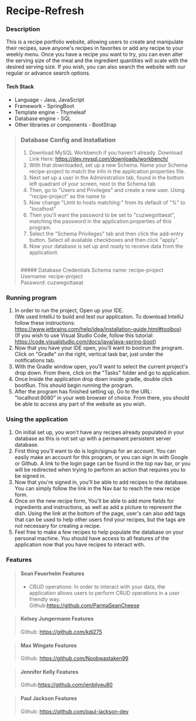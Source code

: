 # Recipe-Refresh

### Description

This is a recipe portfolio website, allowing users to create and manipulate their recipes, save anyone's recipes in
favorites or add any recipe to your weekly menu. Once you have a recipe you want to try, you can even alter the serving
size of the meal and the ingredient quantities will scale with the desired serving size. If you wish, you can also
search the website with our regular or advance search options.

#### Tech Stack
* Language - Java, JavaScript
*  Framework - SpringBoot
*  Template engine - Thymeleaf
*  Database engine - SQL
*  Other libraries or components - BootStrap



>### Database Config and Installation
>1. Download MySQL Workbench if you haven't already. Download Link Here: https://dev.mysql.com/downloads/workbench/
>2. With that downloaded, set up a new Schema. Name your Schema recipe-project to match the info in the application.properties file.
>3. Next set up a user in the Administration tab, found in the bottom left quadrant of your screen, next to the Schema tab
>4. Then, go to "Users and Privileges" and create a new user. Using "recipe-project" as the name to 
>5. Now change "Limit to hosts matching:" from its default of "%" to "localhost"
>6. Then you'll want the password to be set to "cuzwegottaeat", matching the password in the application.properties of this program.
>7. Select the "Schema Privileges" tab and then click the add-entry button. Select all available checkboxes and then click "apply".
>8. Now your database is set up and ready to receive data from the application\
></br>
>##### Database Credentials
> Schema name: recipe-project </br>
> Username: recipe-project </br>
> Password: cuzwegottaeat

### Running program
1. In order to run the project, Open up your IDE. </br>
(We used IntelliJ to build and test our application. To download IntelliJ follow these instructions: https://www.jetbrains.com/help/idea/installation-guide.html#toolbox) </br>
(If you wish to use Visual Studio Code, follow this tutorial: https://code.visualstudio.com/docs/java/java-spring-boot)
2. Now that you have your IDE open, you'll want to bootrun the program. Click on "Gradle" on the right, vertical task bar, just under the notifications tab.
3. With the Gradle window open, you'll want to select the current project's drop down. From there, click on the "Tasks" folder and go to application.
4. Once Inside the application drop down inside gradle, double click bootRun. This should begin running the program.
5. After the program has finished setting up, Go to the URL: "localhost:8080" in your web browser of choice. From there, you should be able to access any part of the website as you wish.

### Using the application
1. On initial set up, you won't have any recipes already populated in your database as this is not set up with a permanent persistent server database. 
2. First thing you'll want to do is login/signup for an account. You can easily make an account for this program, or you can sign in with Google or Github. A link to the login page can be found in the top nav bar, or you will be redirected when trying to perform an action that requires you to be signed in.
3. Now that you're signed in, you'll be able to add recipes to the database. You can simply follow the link in the Nav bar to reach the new recipe form.
4. Once on the new recipe form, You'll be able to add more fields for ingredients and instructions, as well as add a picture to represent the dish. Using the link at the bottom of the page, user's can also add tags that can be used to help other users find your recipes, but the tags are not necessary for creating a recipe.
5. Feel free to make a few recipes to help populate the database on your personal machine. You should have access to all features of the application now that you have recipes to interact with.

### Features
>#### Sean Feuerhelm Features
>* CRUD operations: In order to interact with your data, the application allows users to perform CRUD operations in a user friendly way. 
> </br> Github:https://github.com/ParmaSeanCheese

>#### Kelsey Jungermann Features
> Github: https://github.com/kdj275

>#### Max Wingate Features
> Github: https://github.com/Noobwastaken99

>#### Jennifer Kelly Features
> Github:https://github.com/jenbilyeu80

>#### Paul Jackson Features 
> Github: https://github.com/paul-jackson-dev

